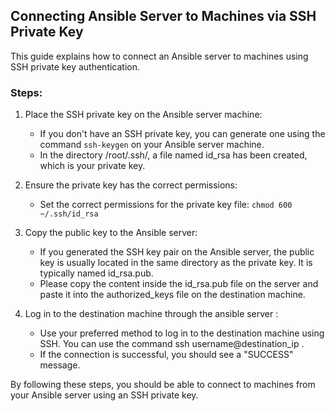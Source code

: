 ## Connecting Ansible Server to Machines via SSH Private Key

This guide explains how to connect an Ansible server to machines using SSH private key authentication.

### Steps:

1. Place the SSH private key on the Ansible server machine:
   - If you don't have an SSH private key, you can generate one using the command `ssh-keygen` on your Ansible server machine.
   - In the directory /root/.ssh/, a file named id_rsa has been created, which is your private key.

2. Ensure the private key has the correct permissions:
   - Set the correct permissions for the private key file: `chmod 600 ~/.ssh/id_rsa`

3. Copy the public key to the Ansible server:
   - If you generated the SSH key pair on the Ansible server, the public key is usually located in the same directory as the private key. It is typically named id_rsa.pub.
   - Please copy the content inside the id_rsa.pub file on the server and paste it into the authorized_keys file on the destination machine.
     
4. Log in to the destination machine through the ansible server :
   - Use your preferred method to log in to the destination machine using SSH. You can use the command ssh username@destination_ip .
   - If the connection is successful, you should see a "SUCCESS" message.

By following these steps, you should be able to connect to machines from your Ansible server using an SSH private key.
